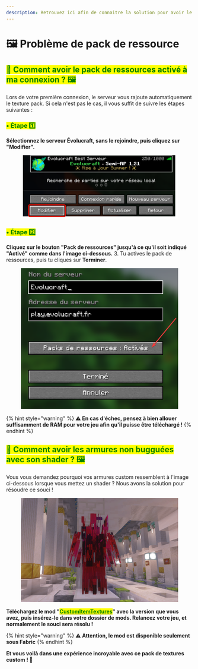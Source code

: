 ```yaml
---
description: Retrouvez ici afin de connaitre la solution pour avoir le pack de ressource du serveur même avec un shaderpack !
---
```

# 🖼️ Problème de pack de ressource 

## <mark style="color:green;">💠 Comment avoir le pack de ressources activé à ma connexion ? 🖼️</mark>

Lors de votre première connexion, le serveur vous rajoute automatiquement le texture pack. Si cela n'est pas le cas, il vous suffit de suivre les étapes suivantes :

### <mark style="color:green;">• Étape 1️⃣</mark>
**Sélectionnez le serveur Évolucraft, sans le rejoindre, puis cliquez sur "Modifier".**
<figure><img src="../.gitbook/assets/Tuto_Et_Astuce/Pb-Pack/Modifier.png" alt="" width="600"></figure>

### <mark style="color:green;">• Étape 2️⃣</mark>
**Cliquez sur le bouton "Pack de ressources" jusqu'à ce qu'il soit indiqué "Activé" comme dans l'image ci-dessous.**
3.<span style="align-items:center;"> Tu actives le pack de ressources, puis tu cliques sur **Terminer**.
<figure><img src="../.gitbook/assets/Tuto_Et_Astuce/Pb-Pack/PackEnable.png" alt="" width="600"></figure>

{% hint style="warning" %}
**⚠️ En cas d'échec, pensez à bien allouer suffisamment de RAM pour votre jeu afin qu'il puisse être téléchargé !**
{% endhint %}

## <mark style="color:green;">💠 Comment avoir les armures non bugguées avec son shader ? 🖼️</mark>

Vous vous demandez pourquoi vos armures custom ressemblent à l'image ci-dessous lorsque vous mettez un shader ? Nous avons la solution pour résoudre ce souci !
<figure><img src="../.gitbook/assets/Tuto_Et_Astuce/Pb-Pack/ArmureBug.png" alt="" width="600"></figure>

**Téléchargez le mod "[<mark style="color:green;">CustomItemTextures</mark>](https://modrinth.com/mod/cit-resewn/versions)" avec la version que vous avez, puis insérez-le dans votre dossier de mods. Relancez votre jeu, et normalement le souci sera résolu !**

{% hint style="warning" %}
**⚠️ Attention, le mod est disponible seulement sous Fabric**
{% endhint %}

**Et vous voilà dans une expérience incroyable avec ce pack de textures custom ! 🥳**

